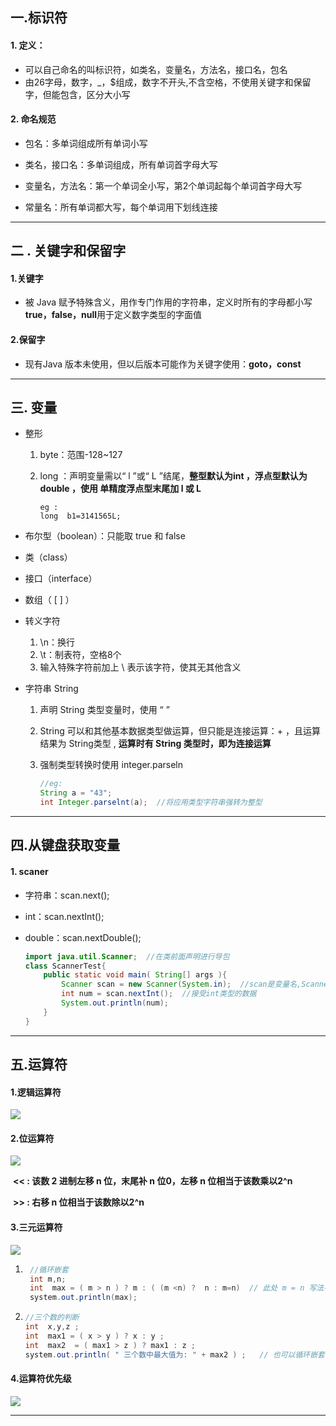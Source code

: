 ## 一.标识符

#### 1. 定义：

+ 可以自己命名的叫标识符，如类名，变量名，方法名，接口名，包名
+ 由26字母，数字，_，$组成，数字不开头,不含空格，不使用关键字和保留字，但能包含，区分大小写         

#### 2. 命名规范

+ 包名：多单词组成所有单词小写

+ 类名，接口名：多单词组成，所有单词首字母大写

+ 变量名，方法名：第一个单词全小写，第2个单词起每个单词首字母大写

+ 常量名：所有单词都大写，每个单词用下划线连接  

***************************

## 二 . 关键字和保留字

#### 1.关键字

+ 被 Java 赋予特殊含义，用作专门作用的字符串，定义时所有的字母都小写 **true，false，null**用于定义数字类型的字面值

#### 2.保留字

+ 现有Java 版本未使用，但以后版本可能作为关键字使用：**goto，const**

*******************

## 三. 变量

+ 整形
  
  1. byte：范围-128~127
  
  2. long ：声明变量需以“ l ”或“ L ”结尾，**整型默认为int ，浮点型默认为 double ，使用 单精度浮点型末尾加 l 或 L**
     
     ```
     eg :
     long  b1=3141565L;
     ```

+ 布尔型（boolean）：只能取 true 和 false

+ 类（class）

+ 接口（interface）

+ 数组（ [ ] ）

+ 转义字符
  
  1. \n：换行
  2. \t：制表符，空格8个
  3. 输入特殊字符前加上 \ 表示该字符，使其无其他含义

+ 字符串 String
  
  1. 声明 String 类型变量时，使用 “ ”
  
  2. String 可以和其他基本数据类型做运算，但只能是连接运算：+ ，且运算结果为 String类型 ,  **运算时有 String 类型时，即为连接运算**
  
  3. 强制类型转换时使用 integer.parseln
     
     ```java
     //eg:
     String a = "43";  
     int Integer.parselnt(a);  //将应用类型字符串强转为整型   
     ```

********************

## 四.从键盘获取变量

#### 1. scaner

+ 字符串：scan.next();

+ int：scan.nextInt();

+ double：scan.nextDouble();
  
  ```java
  import java.util.Scanner;  //在类前面声明进行导包
  class ScannerTest{
      public static void main( String[] args ){
          Scanner scan = new Scanner(System.in);  //scan是变量名,Scanner的实例化，先输入此处，再在导包处快捷键 ctrl shift o 
          int num = scan.nextInt();  //接受int类型的数据
          System.out.println(num);
      }
  }
  ```

****************

## 五.运算符

#### 1.逻辑运算符

![](https://inpast-qiq.oss-cn-beijing.aliyuncs.com/img/20210711120724.png)

#### 2.位运算符

![](https://inpast-qiq.oss-cn-beijing.aliyuncs.com/img/20210711120732.png)

​            **<< : 该数 2 进制左移 n 位，末尾补 n 位0，左移 n 位相当于该数乘以2^n**     

​            **>> : 右移 n 位相当于该数除以2^n**

#### 3.三元运算符

![](https://inpast-qiq.oss-cn-beijing.aliyuncs.com/img/20210711120742.png)

1. ```java
    //循环嵌套
    int m,n;
    int  max = ( m > n ) ? m : ( (m <n) ?  n : m=n)  // 此处 m = n 写法不正确，             只为表达含义，其结果必要为 int 类型
    system.out.println(max);
   ```
2. ```java
   //三个数的判断
   int  x,y,z ;
   int  max1 = ( x > y ) ? x : y ;
   int  max2  = ( max1 > z ) ? max1 : z ;
   system.out.println( " 三个数中最大值为: " + max2 ) ;   // 也可以循环嵌套，              但可读性太差
   ```

#### 4.运算符优先级

![](https://inpast-qiq.oss-cn-beijing.aliyuncs.com/img/20210711120821.png)

*****************
